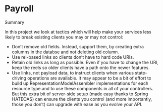 # Payroll
Summary

In this project we look at tactics which will help make your services less likely to break existing clients you may or may not control:
- Don’t remove old fields. Instead, support them, by creating extra columns in the databse and not deleting old column.
- Use rel-based links so clients don’t have to hard code URIs.
- Retain old links as long as possible. Even if you have to change the URI, keep the reels so older clients have a path onto the newer features.
- Use links, not payload data, to instruct clients when various state-driving operations are available.
It may appear to be a bit of effort to build up RepresentationModelAssembler implementations for each resource type and to use these components in all of your controllers. 
But this extra bit of server-side setup (made easy thanks to Spring HATEOAS) can ensure the clients you control (and more importantly, those you don’t) can upgrade with 
ease as you evolve your API.
